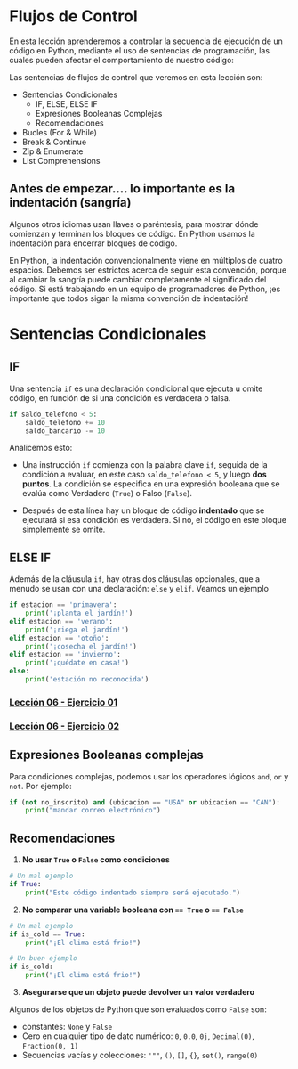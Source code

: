 # Flujos de Control

En esta lección aprenderemos a controlar la secuencia de ejecución de un código en Python, mediante el uso de sentencias de programación, las cuales pueden afectar el comportamiento de nuestro código:

Las sentencias de flujos de control que veremos en esta lección son:

- Sentencias Condicionales
	- IF, ELSE, ELSE IF
	- Expresiones Booleanas Complejas
	- Recomendaciones
- Bucles (For & While)
- Break & Continue
- Zip & Enumerate
- List Comprehensions

##  Antes de empezar.... lo importante es la indentación (sangría)

Algunos otros idiomas usan llaves o paréntesis, para mostrar dónde comienzan y terminan los bloques de código. En Python usamos la indentación para encerrar bloques de código.

En Python, la indentación convencionalmente viene en múltiplos de cuatro espacios. Debemos ser estrictos acerca de seguir esta convención, porque al cambiar la sangría puede cambiar completamente el significado del código. Si está trabajando en un equipo de programadores de Python, ¡es importante que todos sigan la misma convención de indentación!

# Sentencias Condicionales

## IF

Una sentencia `if` es una declaración condicional que ejecuta u omite código, en función de si una condición es verdadera o falsa.

```py
if saldo_telefono < 5:
    saldo_telefono += 10
    saldo_bancario -= 10
```

Analicemos esto:

- Una instrucción `if` comienza con la palabra clave `if`, seguida de la condición a evaluar, en este caso `saldo_telefono < 5`, y luego **dos puntos**. La condición se especifica en una expresión booleana que se evalúa como Verdadero (`True`) o Falso (`False`).  

- Después de esta línea hay un bloque de código **indentado** que se ejecutará si esa condición es verdadera. Si no, el código en este bloque simplemente se omite.

## ELSE IF

Además de la cláusula `if`, hay otras dos cláusulas opcionales, que a menudo se usan con una declaración: `else` y `elif`. Veamos un ejemplo

```py
if estacion == 'primavera':
    print('¡planta el jardín!')
elif estacion == 'verano':
    print('¡riega el jardín!')
elif estacion == 'otoño':
    print('¡cosecha el jardín!')
elif estacion == 'invierno':
    print('¡quédate en casa!')
else:
    print('estación no reconocida')
```

### [Lección 06 - Ejercicio 01](http://localhost:8888/lab/tree/my_python_repo/Ejercicio%2006-01.ipynb)

### [Lección 06 - Ejercicio 02](http://localhost:8888/lab/tree/my_python_repo/Ejercicio%2006-02.ipynb)

## Expresiones Booleanas complejas

Para condiciones complejas, podemos usar los operadores lógicos `and`, `or` y `not`. Por ejemplo:

```py
if (not no_inscrito) and (ubicacion == "USA" or ubicacion == "CAN"):
    print("mandar correo electrónico")
```

## Recomendaciones

1. **No usar `True` o `False` como condiciones**
```py
# Un mal ejemplo
if True:
    print("Este código indentado siempre será ejecutado.")
```

2. **No comparar una variable booleana con  `== True` o `== False`**

```py
# Un mal ejemplo
if is_cold == True:
    print("¡El clima está frio!")
```
```py
# Un buen ejemplo
if is_cold:
    print("¡El clima está frio!")
```

3. **Asegurarse que un objeto puede devolver un valor verdadero**

Algunos de los objetos de Python que son evaluados como `False` son:

- constantes: `None` y `False`
-   Cero en cualquier tipo de dato numérico: `0`, `0.0`, `0j`, `Decimal(0)`, `Fraction(0, 1)`
-   Secuencias vacías y colecciones: `'""`, `()`, `[]`, `{}`, `set()`, `range(0)`
